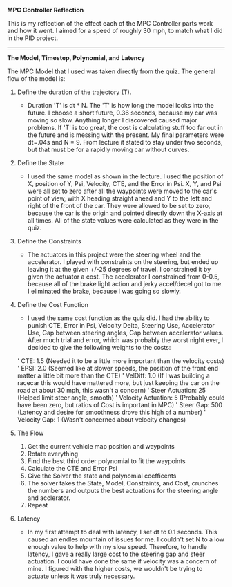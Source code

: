 **MPC Controller Reflection** 

This is my reflection of the effect each of the MPC Controller parts work and how it went. I aimed for a speed of roughly 30 mph, to match what I did in the PID project.

---

**The Model, Timestep, Polynomial, and Latency**

The MPC Model that I used was taken directly from the quiz. The general flow of the model is:
 1. Define the duration of the trajectory (T). 
    * Duration 'T' is dt * N. The 'T' is how long the model looks into the future. I choose a short future, 0.36 seconds, because my car was moving so slow. Anything longer I discovered caused major problems. If 'T' is too great, the cost is calculating stuff too far out in the future and is messing with the present. My final parameters were dt=.04s and N = 9. From lecture it stated to stay under two seconds, but that must be for a rapidly moving car without curves.
 2. Define the State
      * I used the same model as shown in the lecture. I used the position of X, position of Y, Psi, Velocity, CTE, and the Error in Psi. X, Y, and Psi were all set to zero after all the waypoints were moved to the car's point of view, with X heading straight ahead and Y to the left and right of the front of the car. They were allowed to be set to zero, because the car is the origin and pointed directly down the X-axis at all times. All of the state values were calculated as they were in the quiz.
 3. Define the Constraints
      * The actuators in this project were the steering wheel and the accelerator. I played with constraints on the steering, but ended up leaving it at the given +/-25 degrees of travel. I constrained it by given the actuator a cost. The accelerator I constrained from 0-0.5, because all of the brake light action and jerky accel/decel got to me. I eliminated the brake, because I was going so slowly.
 4. Define the Cost Function
      * I used the same cost function as the quiz did. I had the ability to punish CTE, Error in Psi, Velocity Delta, Steering Use, Accelerator Use, Gap between steering angles, Gap between accelerator values. After much trial and error, which was probably the worst night ever, I decided to give the following weights to the costs:

      
       ' CTE:     1.5 (Needed it to be a little more important than the velocity costs)
       ' EPSI:    2.0 (Seemed like at slower speeds, the position of the front end matter a little bit more than the CTE)
       ' VelDiff: 1.0 (If I was building a racecar this would have mattered more, but just keeping the car on the road at about 30 mph, this wasn't a concern)
       ' Steer Actuation:     25 (Helped limit steer angle, smooth)
       ' Velocity Actuation:   5 (Probably could have been zero, but ratios of Cost is important in MPC)
       ' Steer Gap:          500 (Latency and desire for smoothness drove this high of a number)
       ' Velocity Gap:         1 (Wasn't concerned about velocity changes)
      
5. The Flow
     1. Get the current vehicle map position and waypoints
     2. Rotate everything
     3. Find the best third order polynomial to fit the waypoints
     4. Calculate the CTE and Error Psi
     5. Give the Solver the state and polynomial coefficents
     6. The solver takes the State, Model, Constraints, and Cost, crunches the numbers and outputs the best actuations for the steering angle and acclerator.
     7. Repeat
6. Latency
     * In my first attempt to deal with latency, I set dt to 0.1 seconds. This caused an endles mountain of issues for me. I couldn't set N to a low enough value to help with my slow speed. Therefore, to handle latency, I gave a really large cost to the steering gap and steer actuation. I could have done the same if velocity was a concern of mine. I figured with the higher costs, we wouldn't be trying to actuate unless it was truly necessary.
      
